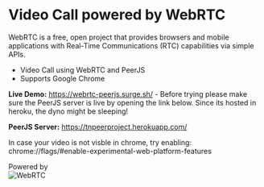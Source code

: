 # Video Call powered by WebRTC

WebRTC is a free, open project that provides browsers and mobile applications with Real-Time Communications (RTC) capabilities via simple APIs.

- Video Call using WebRTC and PeerJS
- Supports Google Chrome

**Live Demo:** https://webrtc-peerjs.surge.sh/ - Before trying please make sure the PeerJS server is live by opening the link below. Since its hosted in heroku, the dyno might be sleeping!

**PeerJS Server:** https://tnpeerproject.herokuapp.com/

In case your video is not visble in chrome, try enabling: chrome://flags/#enable-experimental-web-platform-features

Powered by <br/>
![WebRTC](https://webrtc.org/assets/images/webrtc-logo-horiz-retro-750x140.png)
